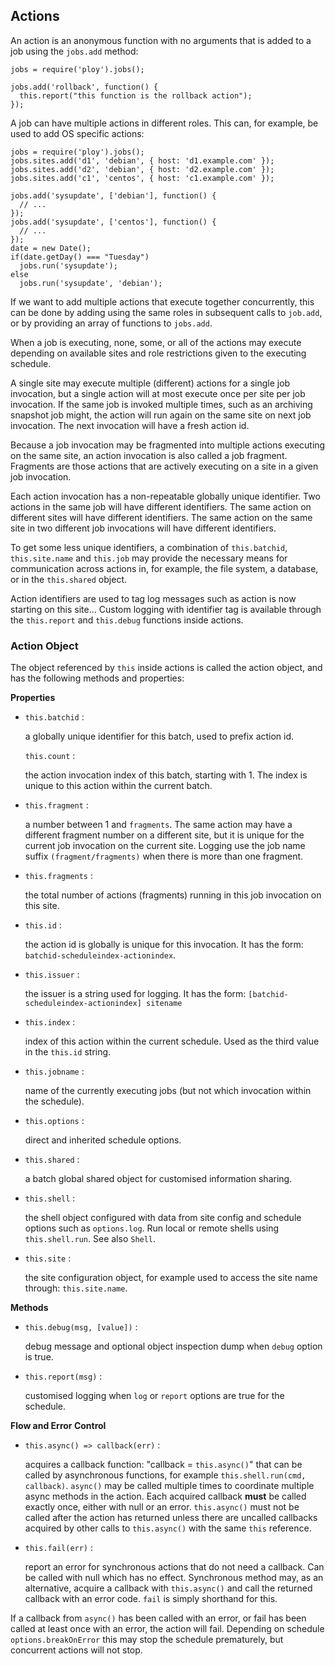 ## Actions

An action is an anonymous function with no arguments that is added to a job
using the `jobs.add` method:

    jobs = require('ploy').jobs();

    jobs.add('rollback', function() {
      this.report("this function is the rollback action");
    });

A job can have multiple actions in different roles. This can, for example, be
used to add OS specific actions:

    jobs = require('ploy').jobs();
    jobs.sites.add('d1', 'debian', { host: 'd1.example.com' });
    jobs.sites.add('d2', 'debian', { host: 'd2.example.com' });
    jobs.sites.add('c1', 'centos', { host: 'c1.example.com' });
    
    jobs.add('sysupdate', ['debian'], function() {
      // ...
    });
    jobs.add('sysupdate', ['centos'], function() {
      // ...
    });
    date = new Date();
    if(date.getDay() === "Tuesday")
      jobs.run('sysupdate');
    else
      jobs.run('sysupdate', 'debian');

If we want to add multiple actions that execute together concurrently, this
can be done by adding using the same roles in subsequent calls to `job.add`,
or by providing an array of functions to `jobs.add`.

When a job is executing, none, some, or all of the actions may execute
depending on available sites and role restrictions given to the executing
schedule.

A single site may execute multiple (different) actions for a single job
invocation, but a single action will at most execute once per site per job
invocation. If the same job is invoked multiple times, such as an archiving
snapshot job might, the action will run again on the same site on next job
invocation. The next invocation will have a fresh action id.

Because a job invocation may be fragmented into multiple actions executing on
the same site, an action invocation is also called a job fragment. Fragments
are those actions that are actively executing on a site in a given job
invocation.

Each action invocation has a non-repeatable globally unique identifier. Two
actions in the same job will have different identifiers. The same action on
different sites will have different identifiers. The same action on the same
site in two different job invocations will have different identifiers.

To get some less unique identifiers, a combination of `this.batchid`,
`this.site.name` and `this.job` may provide the necessary means for
communication across actions in, for example, the file system, a database, or
in the `this.shared` object.

Action identifiers are used to tag log messages such as action is now starting
on this site... Custom logging with identifier tag is available through the
`this.report` and `this.debug` functions inside actions.

### Action Object

The object referenced by `this` inside actions is called the action object, and has
the following methods and properties:

**Properties**

  - `this.batchid` :
  
      a globally unique identifier for this batch, used to prefix action id.
      
    `this.count` :
    
      the action invocation index of this batch, starting with 1. The index is
      unique to this action within the current batch.
      
  - `this.fragment` :
  
      a number between 1 and `fragments`. The same action may have a different fragment
      number on a different site, but it is unique for the current job
      invocation on the current site.
      Logging use the job name suffix `(fragment/fragments)` when there is more than
      one fragment.
      
  - `this.fragments` :
  
      the total number of actions (fragments) running in this job invocation on this site.
      
  - `this.id` :

      the action id is globally is unique for this invocation. It has the form:
      `batchid-scheduleindex-actionindex`.

  - `this.issuer` :
  
      the issuer is a string used for logging. It has the form:
      `[batchid-scheduleindex-actionindex] sitename`
      
  - `this.index` :
  
      index of this action within the current schedule. Used as the third value in
      the `this.id` string.
      
  - `this.jobname` :
  
      name of the currently executing jobs (but not which invocation within the schedule).
      
  - `this.options` :
  
      direct and inherited schedule options.
      
  - `this.shared` :
  
      a batch global shared object for customised information sharing.
      
  - `this.shell` :
  
      the shell object configured with data from site config and
      schedule options such as `options.log`. Run local or remote shells using `this.shell.run`.
      See also `Shell`.
      
  - `this.site` :
  
      the site configuration object, for example used to access the site name through: `this.site.name`.

**Methods**

  - `this.debug(msg, [value])` :
  
      debug message and optional object inspection dump when `debug` option is true.
      
  - `this.report(msg)` :
  
      customised logging when `log` or `report` options are true for the schedule.

**Flow and Error Control**

  - `this.async() => callback(err)` :
      
      acquires a callback function: "callback = `this.async()`" that can be
      called by asynchronous functions, for example `this.shell.run(cmd, callback)`.
      `async()` may be called multiple times to coordinate multiple
      async methods in the action. Each acquired callback **must** be called
      exactly once, either with null or an error. `this.async()` must not be
      called after the action has returned unless there are uncalled callbacks
      acquired by other calls to `this.async()` with the same `this` reference.
   
  - `this.fail(err)` :
   
      report an error for synchronous actions that do not need a callback.
      Can be called with null which has no effect. Synchronous method may, as an
      alternative, acquire a callback with `this.async()` and call the returned
      callback with an error code. `fail` is simply shorthand for this.

If a callback from `async()` has been called with an error, or fail has been
called at least once with an error, the action will fail. Depending on
schedule `options.breakOnError` this may stop the schedule prematurely, but
concurrent actions will not stop.
